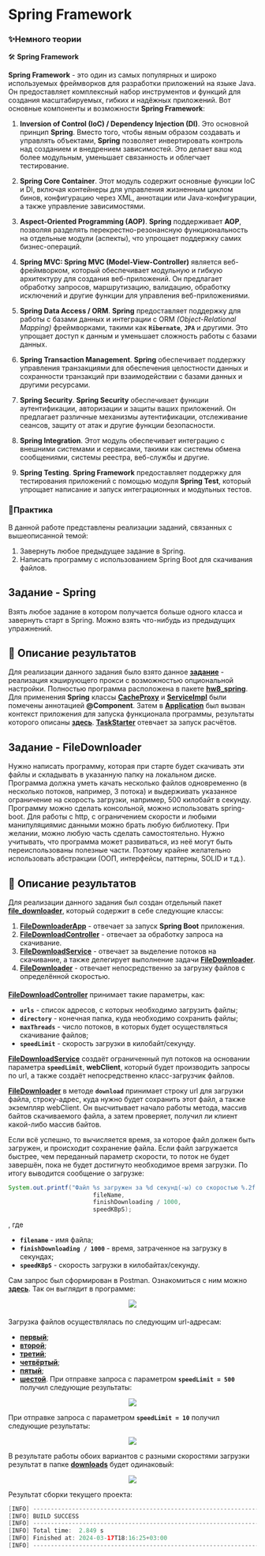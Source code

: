 
# Spring Framework

### ✨Немного теории

🛠️ **Spring Framework**

**Spring Framework** - это один из самых популярных и широко используемых фреймворков для разработки приложений на языке Java. Он предоставляет комплексный набор инструментов и функций для создания масштабируемых, гибких и надёжных приложений. Вот основные компоненты и возможности **Spring Framework**:

1. **Inversion of Control (IoC) / Dependency Injection (DI)**. Это основной принцип **Spring**. Вместо того, чтобы явным образом создавать и управлять объектами, **Spring** позволяет инвертировать контроль над созданием и внедрением зависимостей. Это делает ваш код более модульным, уменьшает связанность и облегчает тестирование.

2. **Spring Core Container**. Этот модуль содержит основные функции IoC и DI, включая контейнеры для управления жизненным циклом бинов, конфигурацию через XML, аннотации или Java-конфигурации, а также управление зависимостями.

3. **Aspect-Oriented Programming (AOP)**. **Spring** поддерживает **AOP**, позволяя разделять перекрестно-резонансную функциональность на отдельные модули (аспекты), что упрощает поддержку самих бизнес-операций.

4. **Spring MVC: Spring MVC (Model-View-Controller)** является веб-фреймворком, который обеспечивает модульную и гибкую архитектуру для создания веб-приложений. Он предлагает обработку запросов, маршрутизацию, валидацию, обработку исключений и другие функции для управления веб-приложениями.

5. **Spring Data Access / ORM**. **Spring** предоставляет поддержку для работы с базами данных и интеграции с ORM _(Object-Relational Mapping)_ фреймворками, такими как **`Hibernate`**, **`JPA`** и другими. Это упрощает доступ к данным и уменьшает сложность работы с базами данных.

6. **Spring Transaction Management**. **Spring** обеспечивает поддержку управления транзакциями для обеспечения целостности данных и сохранности транзакций при взаимодействии с базами данных и другими ресурсами.

7. **Spring Security**. **Spring Security** обеспечивает функции аутентификации, авторизации и защиты ваших приложений. Он предлагает различные механизмы аутентификации, отслеживание сеансов, защиту от атак и другие функции безопасности.

8. **Spring Integration**. Этот модуль обеспечивает интеграцию с внешними системами и сервисами, такими как системы обмена сообщениями, системы реестра, веб-службы и другие.

9. **Spring Testing**. **Spring Framework** предоставляет поддержку для тестирования приложений с помощью модуля **Spring Test**, который упрощает написание и запуск интеграционных и модульных тестов.

### 🚀Практика

В данной работе представлены реализации заданий, связанных с вышеописанной темой:
1. Завернуть любое предыдущее задание в Spring.
2. Написать программу с использованием Spring Boot для скачивания файлов.

## Задание - Spring

Взять любое задание в котором получается больше одного класса и завернуть старт в Spring.
Можно взять что-нибудь из предыдущих упражнений.

## 🤔 Описание результатов

Для реализации данного задания было взято данное [**задание**](https://github.com/MironovNikita/sber-homework8) - реализация кэширующего прокси с возможностью опциональной настройки. Полностью программа расположена в пакете [**hw8_spring**](https://github.com/MironovNikita/sber-homework17/tree/main/src/main/java/org/application/hw8_spring). Для применения **Spring** классы [**CacheProxy**](https://github.com/MironovNikita/sber-homework17/blob/main/src/main/java/org/application/hw8_spring/cacheProxy/CacheProxy.java) и [**ServiceImpl**](https://github.com/MironovNikita/sber-homework17/blob/main/src/main/java/org/application/hw8_spring/service/ServiceImpl.java) были помечены аннотацией **@Component**. Затем в [**Application**](https://github.com/MironovNikita/sber-homework17/blob/main/src/main/java/org/application/hw8_spring/Application.java) был вызван контекст приложения для запуска функционала программы, результаты которого описаны [**здесь**](https://github.com/MironovNikita/sber-homework8/blob/main/README.md). [**TaskStarter**](https://github.com/MironovNikita/sber-homework17/blob/main/src/main/java/org/application/hw8_spring/TaskStarter.java) отевчает за запуск расчётов.

## Задание - FileDownloader

Нужно написать программу, которая при старте будет скачивать эти файлы и складывать в указанную папку на локальном диске.
Программа должна уметь качать несколько файлов одновременно (в несколько потоков, например, 3 потока) и выдерживать указанное ограничение на скорость загрузки, например, 500 килобайт в секунду.
Программу можно сделать консольной, можно использовать spring-boot.
Для работы с http, с ограничением скорости и любыми манипуляциямис данными можно брать любую
библиотеку.
При желании, можно любую часть сделать самостоятельно.
Нужно учитывать, что программа может развиваться, из неё могут быть переиспользованы полезные
части.
Поэтому крайне желательно использовать абстракции (ООП, интерфейсы, паттерны, SOLID и т.д.).

## 🤨 Описание результатов

Для реализации данного задания был создан отдельный пакет [**file_downloader**](https://github.com/MironovNikita/sber-homework17/tree/main/src/main/java/org/application/file_downloader), который содержит в себе следующие классы:
1. [**FileDownloaderApp**](https://github.com/MironovNikita/sber-homework17/blob/main/src/main/java/org/application/file_downloader/FileDownLoaderApp.java) - отвечает за запуск **Spring Boot** приложения.
2. [**FileDownloadController**](https://github.com/MironovNikita/sber-homework17/blob/main/src/main/java/org/application/file_downloader/FileDownloadController.java) - отвечает за обработку запроса на скачивание.
3. [**FileDownloadService**](https://github.com/MironovNikita/sber-homework17/blob/main/src/main/java/org/application/file_downloader/FileDownloadService.java) - отвечает за выделение потоков на скачивание, а также делегирует выполнение задачи [**FileDownloader**](https://github.com/MironovNikita/sber-homework17/blob/main/src/main/java/org/application/file_downloader/FileDownloader.java).
4. [**FileDownloader**](https://github.com/MironovNikita/sber-homework17/blob/main/src/main/java/org/application/file_downloader/FileDownloader.java) - отвечает непосредственно за загрузку файлов с определённой скоростью.

####
[**FileDownloadController**](https://github.com/MironovNikita/sber-homework17/blob/main/src/main/java/org/application/file_downloader/FileDownloadController.java) принимает такие параметры, как:
- **`urls`** - список адресов, с которых необходимо загрузить файлы;
- **`directory`** - конечная папка, куда необходимо сохранить файлы;
- **`maxThreads`** - число потоков, в которых будет осуществляться скачивание файлов;
- **`speedLimit`** - скорость загрузки в килобайт/секунду.

[**FileDownloadService**](https://github.com/MironovNikita/sber-homework17/blob/main/src/main/java/org/application/file_downloader/FileDownloadService.java) создаёт ограниченный пул потоков на основании параметра **`speedLimit`**, **webClient**, который будет производить запросы по url, а также создаёт непосредственно класс-загрузчик файлов.

[**FileDownloader**](https://github.com/MironovNikita/sber-homework17/blob/main/src/main/java/org/application/file_downloader/FileDownloader.java) в методе **`download`** принимает строку url для загрузки файла, строку-адрес, куда нужно будет сохранить этот файл, а также экземпляр webClient. Он высчитывает начало работы метода, массив байтов скачиваемого файла, а затем проверяет, получил ли клиент какой-либо массив байтов.

Если всё успешно, то вычисляется время, за которое файл должен быть загружен, и происходит сохранение файла. Если файл загружается быстрее, чем переданный параметр скорости, то поток не будет завершён, пока не будет достигнуто необходимое время загрузки. По итогу выводится сообщение о загрузке:
```java
System.out.printf("Файл %s загружен за %d секунд(-ы) со скоростью %.2f кб/сек%n",
                        fileName,
                        finishDownloading / 1000,
                        speedKBpS);
```
, где 
- **`filename`** - имя файла;
- **`finishDownloading / 1000`** - время, затраченное на загрузку в секундах;
- **`speedKBpS`** - скорость загрузки в килобайтах/секунду.

Сам запрос был сформирован в Postman. Ознакомиться с ним можно [**здесь**](https://github.com/MironovNikita/sber-homework17/tree/main/src/main/java/org/application/file_downloader/postman/file_downloader_postman.json). Так он выглядит в программе:

<p align="center">

  <img src="https://github.com/MironovNikita/sber-homework17/blob/main/res/postman.png">

</p>

####
Загрузка файлов осуществлялась по следующим url-адресам:
- [**первый**](https://tiniatov.ru/wp-content/uploads/c/a/b/cab466aa3eb8325e9ef78a9935ad56c3.png);
- [**второй**](https://cdn-icons-png.flaticon.com/512/1183/1183618.png);
- [**третий**](https://cdn.coursehunter.net/category/java.png);
- [**четвёртый**](https://cdn3.iconfinder.com/data/icons/developer-files-2-add-on/48/v-35-1024.png);
- [**пятый**](https://tiniatov.ru/wp-content/uploads/a/f/c/afc39d2488aaf2a9c242ca3d23a128dd.png);
- [**шестой**](https://www.shareicon.net/download/2015/09/25/107068_development_512x512.png).
При отправке запроса с параметром **`speedLimit = 500`** получил следующие результаты:

<p align="center">

  <img src="https://github.com/MironovNikita/sber-homework17/blob/main/res/speed500.png">

</p>

При отправке запроса с параметром **`speedLimit = 10`** получил следующие результаты:

<p align="center">

  <img src="https://github.com/MironovNikita/sber-homework17/blob/main/res/speed10.png">

</p>

В результате работы обоих вариантов с разными скоростями загрузки результат в папке [**downloads**](https://github.com/MironovNikita/sber-homework17/tree/main/src/main/java/org/application/file_downloader/downloads) будет одинаковый:

<p align="center">

  <img src="https://github.com/MironovNikita/sber-homework17/blob/main/res/files.png">

</p>

Результат сборки текущего проекта:

```java
[INFO] ------------------------------------------------------------------------
[INFO] BUILD SUCCESS
[INFO] ------------------------------------------------------------------------
[INFO] Total time:  2.849 s
[INFO] Finished at: 2024-03-17T18:16:25+03:00
[INFO] ------------------------------------------------------------------------
```